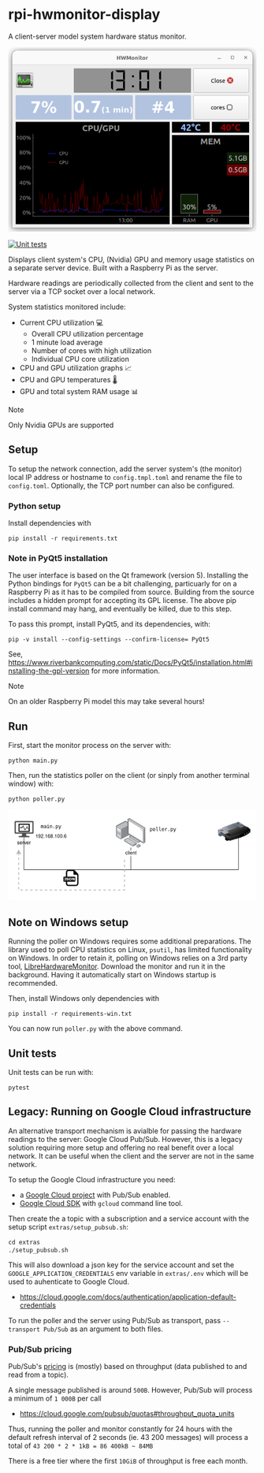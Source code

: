 # rpi-hwmonitor-display
A client-server model system hardware status monitor.

![Main window](hwmonitor.png)


[![Unit tests](https://github.com/lajanki/rpi-hwmonitor-display/actions/workflows/run-tests.yml/badge.svg?branch=main)](https://github.com/lajanki/rpi-hwmonitor-display/actions/workflows/run-tests.yml)

Displays client system's CPU, (Nvidia) GPU and memory usage statistics on a separate server device. Built with a Raspberry Pi as the server.

Hardware readings are periodically collected from the client and sent to the server via a TCP socket over a local network.

System statistics monitored include:
 * Current CPU utilization :computer:
   * Overall CPU utilization percentage
   * 1 minute load average
   * Number of cores with high utilization
   * Individual CPU core utilization
 * CPU and GPU utilization graphs :chart_with_upwards_trend:
 * CPU and GPU temperatures :thermometer:
 * GPU and total system RAM usage :bar_chart:

> [!NOTE]  
> Only Nvidia GPUs are supported
 


## Setup
To setup the network connection, add the server system's (the monitor) local IP address or hostname to `config.tmpl.toml`
and rename the file to `config.toml`. Optionally, the TCP port number can also be configured. 

### Python setup
Install dependencies with
```shell
pip install -r requirements.txt
```

### Note in PyQt5 installation
The user interface is based on the Qt framework (version 5). Installing the Python bindings for `PyQt5` can be a bit challenging,
particuarly for on a Raspberry Pi as it has to be compiled from source. Building from the source includes a hidden
prompt for accepting its GPL license. The above pip install command may hang, and eventually be killed, due to this step.

To pass this prompt, install PyQt5, and its dependencies, with:

```shell
pip -v install --config-settings --confirm-license= PyQt5
```
See,
https://www.riverbankcomputing.com/static/Docs/PyQt5/installation.html#installing-the-gpl-version
for more information.

> [!NOTE]  
> On an older Raspberry Pi model this may take several hours!


## Run
First, start the monitor process on the server with:
```shell
python main.py
```

Then, run the statistics poller on the client (or sinply from another terminal window) with:
```shell
python poller.py
```

![Network](network.drawio.png)


## Note on Windows setup
Running the poller on Windows requires some additional preparations. The library used to poll CPU statistics on Linux,
`psutil`, has limited functionality on Windows. In order to retain it, polling on Windows relies on a 3rd party tool,
[LibreHardwareMonitor](https://github.com/LibreHardwareMonitor/LibreHardwareMonitor).
Download the monitor and run it in the background.
Having it automatically start on Windows startup is recommended.

Then, install Windows only dependencies with
```shell
pip install -r requirements-win.txt
```

You can now run `poller.py` with the above command.

## Unit tests
Unit tests can be run with:
```shell
pytest
```


## Legacy: Running on Google Cloud infrastructure
An alternative transport mechanism is avialble for passing the hardware readings to the server: Google Cloud Pub/Sub.
However, this is a legacy solution requiring more setup and offering no real benefit over a local network.
It can be useful when the client and the server are not in the same network.

To setup the Google Cloud infrastructure you need:
 * a [Google Cloud project](https://cloud.google.com/) with Pub/Sub enabled.
 * [Google Cloud SDK](https://cloud.google.com/sdk/docs/install) with `gcloud` command line tool.

Then create the a topic with a subscription and a service account with the setup script `extras/setup_pubsub.sh`:
```shell
cd extras
./setup_pubsub.sh
```

This will also download a json key for the service account and set the `GOOGLE_APPLICATION_CREDENTIALS`
env variable in `extras/.env` which will be used to auhenticate to Google Cloud.
 * https://cloud.google.com/docs/authentication/application-default-credentials


To run the poller and the server using Pub/Sub as transport, pass `--transport Pub/Sub` as an argument to both
files.


### Pub/Sub pricing
Pub/Sub's [pricing](https://cloud.google.com/pubsub/pricing) is (mostly) based on throughput (data published to and read from a topic).

A single message published is around `500B`. However, Pub/Sub will process a minimum of `1 000B` per call
 * https://cloud.google.com/pubsub/quotas#throughput_quota_units

Thus, running the poller and monitor constantly for 24 hours with the default refresh interval of 2 seconds
(ie. 43 200 messages) will process a total of `43 200 * 2 * 1kB = 86 400kB ~ 84MB`

There is a free tier where the first `10GiB` of throughput is free each month.
